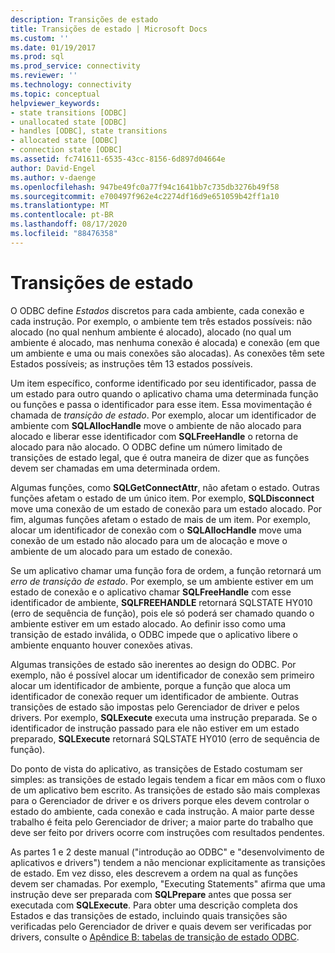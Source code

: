 ```yaml
---
description: Transições de estado
title: Transições de estado | Microsoft Docs
ms.custom: ''
ms.date: 01/19/2017
ms.prod: sql
ms.prod_service: connectivity
ms.reviewer: ''
ms.technology: connectivity
ms.topic: conceptual
helpviewer_keywords:
- state transitions [ODBC]
- unallocated state [ODBC]
- handles [ODBC], state transitions
- allocated state [ODBC]
- connection state [ODBC]
ms.assetid: fc741611-6535-43cc-8156-6d897d04664e
author: David-Engel
ms.author: v-daenge
ms.openlocfilehash: 947be49fc0a77f94c1641bb7c735db3276b49f58
ms.sourcegitcommit: e700497f962e4c2274df16d9e651059b42ff1a10
ms.translationtype: MT
ms.contentlocale: pt-BR
ms.lasthandoff: 08/17/2020
ms.locfileid: "88476358"
---
```

# <a name="state-transitions"></a>Transições de estado
O ODBC define *Estados* discretos para cada ambiente, cada conexão e cada instrução. Por exemplo, o ambiente tem três estados possíveis: não alocado (no qual nenhum ambiente é alocado), alocado (no qual um ambiente é alocado, mas nenhuma conexão é alocada) e conexão (em que um ambiente e uma ou mais conexões são alocadas). As conexões têm sete Estados possíveis; as instruções têm 13 estados possíveis.  
  
 Um item específico, conforme identificado por seu identificador, passa de um estado para outro quando o aplicativo chama uma determinada função ou funções e passa o identificador para esse item. Essa movimentação é chamada de *transição de estado*. Por exemplo, alocar um identificador de ambiente com **SQLAllocHandle** move o ambiente de não alocado para alocado e liberar esse identificador com **SQLFreeHandle** o retorna de alocado para não alocado. O ODBC define um número limitado de transições de estado legal, que é outra maneira de dizer que as funções devem ser chamadas em uma determinada ordem.  
  
 Algumas funções, como **SQLGetConnectAttr**, não afetam o estado. Outras funções afetam o estado de um único item. Por exemplo, **SQLDisconnect** move uma conexão de um estado de conexão para um estado alocado. Por fim, algumas funções afetam o estado de mais de um item. Por exemplo, alocar um identificador de conexão com o **SQLAllocHandle** move uma conexão de um estado não alocado para um de alocação e move o ambiente de um alocado para um estado de conexão.  
  
 Se um aplicativo chamar uma função fora de ordem, a função retornará um *erro de transição de estado*. Por exemplo, se um ambiente estiver em um estado de conexão e o aplicativo chamar **SQLFreeHandle** com esse identificador de ambiente, **SQLFREEHANDLE** retornará SQLSTATE HY010 (erro de sequência de função), pois ele só poderá ser chamado quando o ambiente estiver em um estado alocado. Ao definir isso como uma transição de estado inválida, o ODBC impede que o aplicativo libere o ambiente enquanto houver conexões ativas.  
  
 Algumas transições de estado são inerentes ao design do ODBC. Por exemplo, não é possível alocar um identificador de conexão sem primeiro alocar um identificador de ambiente, porque a função que aloca um identificador de conexão requer um identificador de ambiente. Outras transições de estado são impostas pelo Gerenciador de driver e pelos drivers. Por exemplo, **SQLExecute** executa uma instrução preparada. Se o identificador de instrução passado para ele não estiver em um estado preparado, **SQLExecute** retornará SQLSTATE HY010 (erro de sequência de função).  
  
 Do ponto de vista do aplicativo, as transições de Estado costumam ser simples: as transições de estado legais tendem a ficar em mãos com o fluxo de um aplicativo bem escrito. As transições de estado são mais complexas para o Gerenciador de driver e os drivers porque eles devem controlar o estado do ambiente, cada conexão e cada instrução. A maior parte desse trabalho é feita pelo Gerenciador de driver; a maior parte do trabalho que deve ser feito por drivers ocorre com instruções com resultados pendentes.  
  
 As partes 1 e 2 deste manual ("introdução ao ODBC" e "desenvolvimento de aplicativos e drivers") tendem a não mencionar explicitamente as transições de estado. Em vez disso, eles descrevem a ordem na qual as funções devem ser chamadas. Por exemplo, "Executing Statements" afirma que uma instrução deve ser preparada com **SQLPrepare** antes que possa ser executada com **SQLExecute**. Para obter uma descrição completa dos Estados e das transições de estado, incluindo quais transições são verificadas pelo Gerenciador de driver e quais devem ser verificadas por drivers, consulte o [Apêndice B: tabelas de transição de estado ODBC](../../../odbc/reference/appendixes/appendix-b-odbc-state-transition-tables.md).
